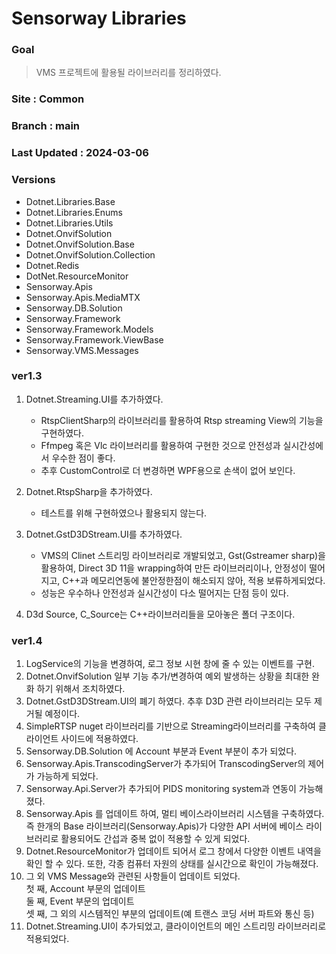 # Sensorway Libraries


### Goal
> VMS 프로젝트에 활용될 라이브러리를 정리하였다. 

### Site : Common
### Branch : main  
### Last Updated : 2024-03-06

### Versions  

* Dotnet.Libraries.Base
* Dotnet.Libraries.Enums
* Dotnet.Libraries.Utils
* Dotnet.OnvifSolution
* Dotnet.OnvifSolution.Base
* Dotnet.OnvifSolution.Collection
* Dotnet.Redis
* DotNet.ResourceMonitor
* Sensorway.Apis
* Sensorway.Apis.MediaMTX
* Sensorway.DB.Solution
* Sensorway.Framework
* Sensorway.Framework.Models
* Sensorway.Framework.ViewBase
* Sensorway.VMS.Messages 


### ver1.3

1. Dotnet.Streaming.UI를 추가하였다.
    - RtspClientSharp의 라이브러리를 활용하여 Rtsp streaming View의 기능을 구현하였다.
    - Ffmpeg 혹은 Vlc 라이브러리를 활용하여 구현한 것으로 안전성과 실시간성에서 우수한 점이 좋다.
    - 추후 CustomControl로 더 변경하면 WPF용으로 손색이 없어 보인다.

2. Dotnet.RtspSharp을 추가하였다.
    - 테스트를 위해 구현하였으나 활용되지 않는다.

3. Dotnet.GstD3DStream.UI를 추가하였다. 
    - VMS의 Clinet 스트리밍 라이브러리로 개발되었고, Gst(Gstreamer sharp)을 활용하여, Direct 3D 11을 wrapping하여 만든 라이브러리이나, 안정성이 떨어지고, C++과 메모리연동에 불안정한점이 해소되지 않아, 적용 보류하게되었다.
    - 성능은 우수하나 안전성과 실시간성이 다소 떨어지는 단점 등이 있다.

4. D3d Source, C_Source는 C++라이브러리들을 모아놓은 폴더 구조이다.


### ver1.4

1. LogService의 기능을 변경하여, 로그 정보 시현 창에 줄 수 있는 이벤트를 구현.  
2. Dotnet.OnvifSolution 일부 기능 추가/변경하여 예외 발생하는 상황을 최대한 완화 하기 위해서 조치하였다.  
3. Dotnet.GstD3DStream.UI의 폐기 하였다. 추후 D3D 관련 라이브러리는 모두 제거될 예정이다.
4. SimpleRTSP nuget 라이브러리를 기반으로 Streaming라이브러리를 구축하여 클라이언트 사이드에 적용하였다.  
5. Sensorway.DB.Solution 에 Account 부분과 Event 부분이 추가 되었다.  
6. Sensorway.Apis.TranscodingServer가 추가되어 TranscodingServer의 제어가 가능하게 되었다.  
7. Sensorway.Api.Server가 추가되어 PIDS monitoring system과 연동이 가능해졌다.  
8. Sensorway.Apis 를 업데이트 하여, 멀티 베이스라이브러리 시스템을 구축하였다. 즉 한개의 Base 라이브러리(Sensorway.Apis)가 다양한 API 서버에 베이스 라이브러리로 활용되어도 간섭과 중복 없이 적용할 수 있게 되었다.  
9. Dotnet.ResourceMonitor가 업데이트 되어서 로그 창에서 다양한 이벤트 내역을 확인 할 수 있다. 또한, 각종 컴퓨터 자원의 상태를 실시간으로 확인이 가능해졌다.  
10. 그 외 VMS Message와 관련된 사항들이 업데이트 되었다.   
    첫 째, Account 부문의 업데이트    
    둘 째, Event 부문의 업데이트  
    셋 째, 그 외의 시스템적인 부분의 업데이트(예 트랜스 코딩 서버 파트와 통신 등)  
11. Dotnet.Streaming.UI이 추가되었고, 클라이이언트의 메인 스트리밍 라이브러리로 적용되었다.  
